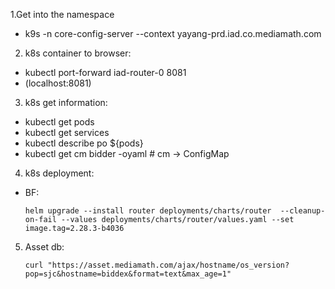 1.Get into the namespace
- k9s -n core-config-server --context yayang-prd.iad.co.mediamath.com

2. k8s container to browser:
- kubectl port-forward iad-router-0 8081
- (localhost:8081)

3. k8s get information:
- kubectl get pods
- kubectl get services
- kubectl describe po ${pods}
- kubectl get cm bidder -oyaml # cm -> ConfigMap

4. k8s deployment:
- BF:
  ```
  helm upgrade --install router deployments/charts/router  --cleanup-on-fail --values deployments/charts/router/values.yaml --set image.tag=2.28.3-b4036
  ```

5. Asset db:
   ```
   curl "https://asset.mediamath.com/ajax/hostname/os_version?pop=sjc&hostname=biddex&format=text&max_age=1"
   ```
